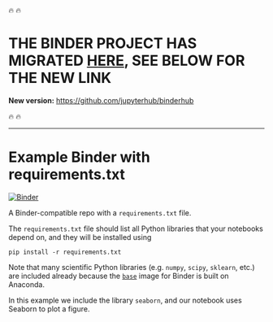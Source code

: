 :fire: :fire:
# THE BINDER PROJECT HAS MIGRATED [HERE](https://github.com/jupyterhub/binderhub), SEE BELOW FOR THE NEW LINK

**New version:** https://github.com/jupyterhub/binderhub

:fire: :fire:

---

# Example Binder with requirements.txt

[![Binder](http://mybinder.org/badge.svg)](http://mybinder.org/repo/binder-project/example-requirements)

A Binder-compatible repo with a `requirements.txt` file.

The `requirements.txt` file should list all Python libraries that your notebooks depend on, and they will be installed using

```
pip install -r requirements.txt
```

Note that many scientific Python libraries (e.g. `numpy`, `scipy`, `sklearn`, etc.) are included already because the [`base`](https://github.com/binder-project/binder-build-core/blob/master/images/base/Dockerfile) image for Binder is built on Anaconda.

In this example we include the library `seaborn`, and our notebook uses Seaborn to plot a figure.
